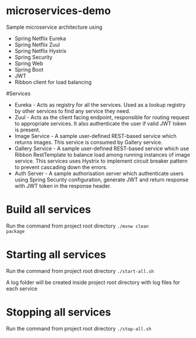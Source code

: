 # microservices-demo
Sample microservice architecture using
<ul>
    <li>Spring Netflix Eureka</li>
    <li>Spring Netflix Zuul</li>
    <li>Spring Netflix Hystrix</li>
    <li>Spring Security</li>
    <li>Spring Web</li>
    <li>Spring Boot</li>
    <li>JWT</li>
    <li>Ribbon client for load balancing</li>
</ul>

#Services
<ul>
    <li>Eureka - Acts as registry for all the services. Used as a lookup registry by other services to find any service they need.</li>
    <li>Zuul - Acts as the client facing endpoint, responsible for routing request to appropriate services. It also authenticate the user if valid JWT token is present.</li>
    <li>Image Service - A sample user-defined REST-based service which returns images. This service is consumed by Gallery service.</li>
    <li>Gallery Service - A sample user-defined REST-based service which use Ribbon RestTemplate to balance load among running instances of image service. This services uses Hystrix to implement circuit breaker pattern to prevent cascading down the errors.</li>
    <li>Auth Server - A sample authorisation server which authenticate users using Spring Security configuration, generate JWT and return response with JWT token in the response header.</li>
</ul>

# Build all services
Run the command from project root directory
<code>./mvnw clean package</code>

# Starting all services
Run the command from project root directory
<code>./start-all.sh</code>

A log folder will be created inside project root directory with log files for each service

# Stopping all services
Run the command from project root directory
<code>./stop-all.sh</code>
